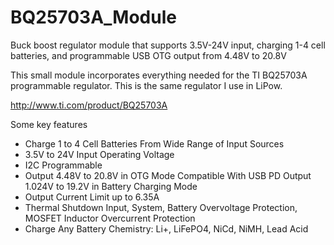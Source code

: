 # BQ25703A_Module
Buck boost regulator module that supports 3.5V-24V input, charging 1-4 cell batteries, and programmable USB OTG output from 4.48V to 20.8V

This small module incorporates everything needed for the TI BQ25703A programmable regulator. This is the same regulator I use in LiPow.

http://www.ti.com/product/BQ25703A

Some key features

- Charge 1 to 4 Cell Batteries From Wide Range of Input Sources
- 3.5V to 24V Input Operating Voltage
- I2C Programmable
- Output 4.48V to 20.8V in OTG Mode Compatible With USB PD Output 1.024V to 19.2V in Battery Charging Mode
- Output Current Limit up to 6.35A
- Thermal Shutdown Input, System, Battery Overvoltage Protection, MOSFET Inductor Overcurrent Protection
- Charge Any Battery Chemistry: Li+, LiFePO4, NiCd, NiMH, Lead Acid
